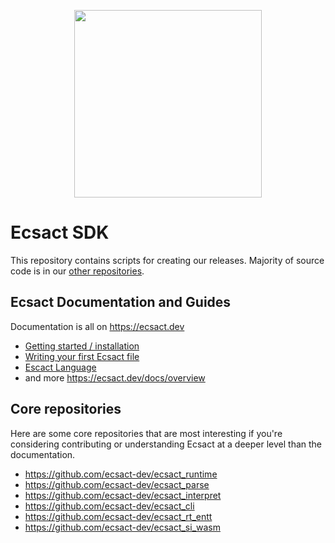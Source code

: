 <p align="center">
	<img src="https://ecsact.dev/external/ecsact_logo/ecsact-color.png" width="300" />
</p>

# Ecsact SDK

This repository contains scripts for creating our releases. Majority of source code is in our [other repositories](https://github.com/orgs/ecsact-dev/repositories).

## Ecsact Documentation and Guides

Documentation is all on https://ecsact.dev

* [Getting started / installation](https://ecsact.dev/start)
* [Writing your first Ecsact file](https://ecsact.dev/start/tutorials/first-ecsact-file)
* [Escact Language](https://ecsact.dev/docs/lang)
* and more https://ecsact.dev/docs/overview

## Core repositories

Here are some core repositories that are most interesting if you're considering contributing or understanding Ecsact at a deeper level than the documentation.

* https://github.com/ecsact-dev/ecsact_runtime
* https://github.com/ecsact-dev/ecsact_parse
* https://github.com/ecsact-dev/ecsact_interpret
* https://github.com/ecsact-dev/ecsact_cli
* https://github.com/ecsact-dev/ecsact_rt_entt
* https://github.com/ecsact-dev/ecsact_si_wasm
